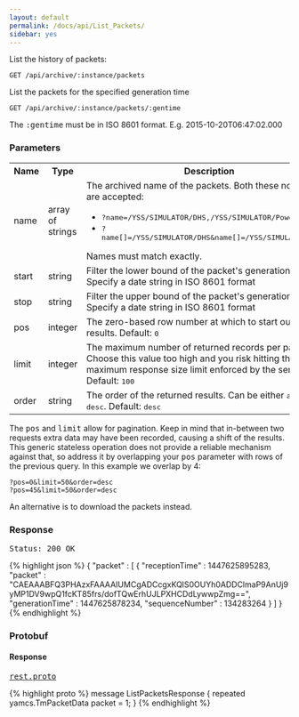 ```yaml
---
layout: default
permalink: /docs/api/List_Packets/
sidebar: yes
---
```


List the history of packets:

    GET /api/archive/:instance/packets
    
List the packets for the specified generation time

    GET /api/archive/:instance/packets/:gentime
    
The <tt>:gentime</tt> must be in ISO 8601 format. E.g. 2015-10-20T06:47:02.000

### Parameters

<table class="inline">
    <tr>
        <th>Name</th>
        <th>Type</th>
        <th>Description</th>
    </tr>
    <tr>
        <td class="code">name</td>
        <td class="code">array of strings</td>
        <td>
            The archived name of the packets. Both these notations are accepted:
            <ul>
                <li><tt>?name=/YSS/SIMULATOR/DHS,/YSS/SIMULATOR/Power</tt></li>
                <li><tt>?name[]=/YSS/SIMULATOR/DHS&name[]=/YSS/SIMULATOR/Power</tt></li>
            </ul>
            Names must match exactly.
        </td>
    </tr>
    <tr>
        <td class="code">start</td>
        <td class="code">string</td>
        <td>Filter the lower bound of the packet's generation time. Specify a date string in ISO 8601 format</td>
    </tr>
    <tr>
        <td class="code">stop</td>
        <td class="code">string</td>
        <td>Filter the upper bound of the packet's generation time. Specify a date string in ISO 8601 format</td>
    </tr>
    <tr>
        <td class="code">pos</td>
        <td class="code">integer</td>
        <td>The zero-based row number at which to start outputting results. Default: <tt>0</tt></td>
    </tr>
    <tr>
        <td class="code">limit</td>
        <td class="code">integer</td>
        <td>The maximum number of returned records per page. Choose this value too high and you risk hitting the maximum response size limit enforced by the server. Default: <tt>100</tt></td>
    </tr>
    <!--tr>
        <td class="code">q</td>
        <td class="code">string</td>
        <td>The search keywords.</td>
    </tr-->
    <tr>
        <td class="code">order</td>
        <td class="code">string</td>
        <td>The order of the returned results. Can be either <tt>asc</tt> or <tt>desc</tt>. Default: <tt>desc</tt></td>
    </tr>
</table>

The <tt>pos</tt> and <tt>limit</tt> allow for pagination. Keep in mind that in-between two requests extra data may have been recorded, causing a shift of the results. This generic stateless operation does not provide a reliable mechanism against that, so address it by overlapping your <tt>pos</tt> parameter with rows of the previous query. In this example we overlap by 4:

    ?pos=0&limit=50&order=desc
    ?pos=45&limit=50&order=desc
    
An alternative is to download the packets instead.


### Response

<pre class="header">
Status: 200 OK
</pre>

{% highlight json %}
{ 
  "packet" : [ {
    "receptionTime" : 1447625895283,
    "packet" : "CAEAAABFQ3PHAzxFAAAAIUMCgADCcgxKQlS0OUYh0ADDClmaP9AnUj9yMP1DV9wpQ1fcKT85frs/dofTQwErhUJLPXHCDdLywwpZmg==",
    "generationTime" : 1447625878234,
    "sequenceNumber" : 134283264
  } ] 
}
{% endhighlight %}


### Protobuf

#### Response

<pre class="r header"><a href="/docs/api/rest.proto/">rest.proto</a></pre>
{% highlight proto %}
message ListPacketsResponse {
  repeated yamcs.TmPacketData packet = 1;
}
{% endhighlight %}
